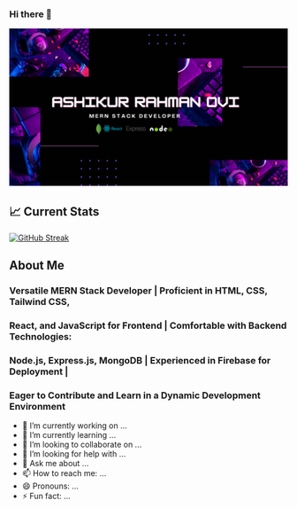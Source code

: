 ### Hi there 👋

![The San Juan Mountains are beautiful!](banner-1.png "San Juan Mountains")

## :chart_with_upwards_trend: Current Stats

[![GitHub Streak](https://github-readme-streak-stats.herokuapp.com?user=ashikurbd71&theme=tokyonight)](https://git.io/streak-stats)

## About Me 

### Versatile MERN Stack Developer | Proficient in HTML, CSS, Tailwind CSS,
### React, and JavaScript for Frontend | Comfortable with Backend Technologies:
### Node.js, Express.js, MongoDB | Experienced in Firebase for Deployment |
### Eager to Contribute and Learn in a Dynamic Development Environment


- 🔭 I’m currently working on ...
- 🌱 I’m currently learning ...
- 👯 I’m looking to collaborate on ...
- 🤔 I’m looking for help with ...
- 💬 Ask me about ...
- 📫 How to reach me: ...
- 😄 Pronouns: ...
- ⚡ Fun fact: ...

